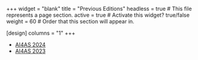 +++
widget = "blank" 
title = "Previous Editions"
headless = true  # This file represents a page section.
active = true  # Activate this widget? true/false
weight = 60  # Order that this section will appear in.

[design]
columns = "1"
+++

 - [AI4AS 2024](/ai4as24/)
 - [AI4AS 2023](/ai4as23/)




